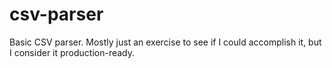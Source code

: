 # csv-parser

Basic CSV parser. Mostly just an exercise to see if I could accomplish it, but I consider it production-ready.